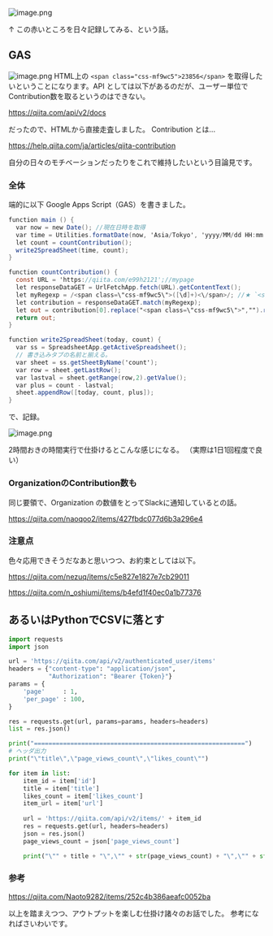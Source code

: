 
![image.png](https://qiita-image-store.s3.ap-northeast-1.amazonaws.com/0/93824/729623e7-7bfa-8405-d6af-ba7de40f8f67.png)


↑ この赤いところを日々記録してみる、という話。

## GAS

![image.png](https://qiita-image-store.s3.ap-northeast-1.amazonaws.com/0/93824/19f3cb6f-9506-860a-c752-43544b126656.png)
HTML上の `<span class="css-mf9wc5">23856</span>` を取得したいということになります。API としては以下があるのだが、ユーザー単位でContribution数を取るというのはできない。

https://qiita.com/api/v2/docs

だったので、HTMLから直接走査しました。
Contribution とは...

https://help.qiita.com/ja/articles/qiita-contribution

自分の日々のモチベーションだったりをこれで維持したいという目論見です。


### 全体

端的に以下 Google Apps Script（GAS）を書きました。

```JavaScript:Code.gs
function main () {
  var now = new Date(); //現在日時を取得
  var time = Utilities.formatDate(now, 'Asia/Tokyo', 'yyyy/MM/dd HH:mm:ss');
  let count = countContribution();
  write2SpreadSheet(time, count);
}

function countContribution() {
  const URL = 'https://qiita.com/e99h2121';//mypage
  let responseDataGET = UrlFetchApp.fetch(URL).getContentText();
  let myRegexp = /<span class=\"css-mf9wc5\">([\d]+)<\/span>/; //★ `<span class="css-mf9wc5">nnnnn</span>`  
  let contribution = responseDataGET.match(myRegexp);
  let out = contribution[0].replace("<span class=\"css-mf9wc5\">","").replace("<\/span>",""); //★ 数字部分のみに置換
  return out;
}

function write2SpreadSheet(today, count) {
  var ss = SpreadsheetApp.getActiveSpreadsheet();
  // 書き込みタブの名前と揃える。
  var sheet = ss.getSheetByName('count');
  var row = sheet.getLastRow();
  var lastval = sheet.getRange(row,2).getValue();
  var plus = count - lastval; 
  sheet.appendRow([today, count, plus]);
}
```

で、記録。

![image.png](https://qiita-image-store.s3.ap-northeast-1.amazonaws.com/0/93824/616601da-f67e-30d4-c8f5-38e37b50a7f7.png)


2時間おきの時間実行で仕掛けるとこんな感じになる。
（実際は1日1回程度で良い）

### OrganizationのContribution数も

同じ要領で、Organization の数値をとってSlackに通知しているとの話。

https://qiita.com/naoqoo2/items/427fbdc077d6b3a296e4

### 注意点

色々応用できそうだなあと思いつつ、お約束としては以下。

https://qiita.com/nezuq/items/c5e827e1827e7cb29011

https://qiita.com/n_oshiumi/items/b4efd1f40ec0a1b77376


## あるいはPythonでCSVに落とす

```py
import requests
import json

url = 'https://qiita.com/api/v2/authenticated_user/items'
headers = {"content-type": "application/json",
           "Authorization": "Bearer {Token}"}
params = {
    'page'     : 1,
    'per_page' : 100,
}

res = requests.get(url, params=params, headers=headers)
list = res.json()

print("==========================================================")
# ヘッダ出力
print("\"title\",\"page_views_count\",\"likes_count\"")

for item in list:
    item_id = item['id']
    title = item['title']
    likes_count = item['likes_count']
    item_url = item['url']
    
    url = 'https://qiita.com/api/v2/items/' + item_id
    res = requests.get(url, headers=headers)
    json = res.json()
    page_views_count = json['page_views_count']

    print("\"" + title + "\",\"" + str(page_views_count) + "\",\"" + str(likes_count) + "\",\"" + item_url + "\"")

``` 

### 参考

https://qiita.com/Naoto9282/items/252c4b386aeafc0052ba


以上を踏まえつつ、アウトプットを楽しむ仕掛け諸々のお話でした。
参考になればさいわいです。
